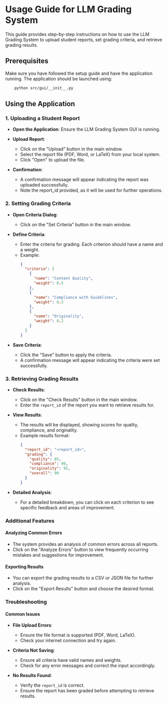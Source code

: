 # Usage Guide for LLM Grading System

This guide provides step-by-step instructions on how to use the LLM Grading System to upload student reports, set grading criteria, and retrieve grading results.

## Prerequisites

Make sure you have followed the setup guide and have the application running. The application should be launched using:

```bash
    python src/gui/__init__.py
```

## Using the Application
### 1. Uploading a Student Report
- **Open the Application**: Ensure the LLM Grading System GUI is running.

- **Upload Report**:
  - Click on the "Upload" button in the main window.
  - Select the report file (PDF, Word, or LaTeX) from your local system.
  - Click "Open" to upload the file.

- **Confirmation**:
  - A confirmation message will appear indicating the report was uploaded successfully.
  - Note the report_id provided, as it will be used for further operations.

### 2. Setting Grading Criteria
- **Open Criteria Dialog**:
  - Click on the "Set Criteria" button in the main window.

- **Define Criteria**:
  - Enter the criteria for grading. Each criterion should have a name and a weight.
  - Example:
    ```json
    {
      "criteria": [
        {
          "name": "Content Quality",
          "weight": 0.5
        },
        {
          "name": "Compliance with Guidelines",
          "weight": 0.3
        },
        {
          "name": "Originality",
          "weight": 0.2
        }
      ]
    }
    ```
    

- **Save Criteria**:
  - Click the "Save" button to apply the criteria.
  - A confirmation message will appear indicating the criteria were set successfully.

### 3. Retrieving Grading Results
- **Check Results**:
  - Click on the "Check Results" button in the main window.
  - Enter the `report_id` of the report you want to retrieve results for.

- **View Results**:
  - The results will be displayed, showing scores for quality, compliance, and originality.
  - Example results format:
    ```json
    {
      "report_id": "<report_id>",
      "grading": {
        "quality": 85,
        "compliance": 90,
        "originality": 95,
        "overall": 90
      }
    }
    ```

- **Detailed Analysis**:
  - For a detailed breakdown, you can click on each criterion to see specific feedback and areas of improvement.

### Additional Features

#### Analyzing Common Errors

- The system provides an analysis of common errors across all reports.
- Click on the "Analyze Errors" button to view frequently occurring mistakes and suggestions for improvement.

#### Exporting Results

- You can export the grading results to a CSV or JSON file for further analysis.
- Click on the "Export Results" button and choose the desired format.

### Troubleshooting

#### Common Issues

- **File Upload Errors**:
  - Ensure the file format is supported (PDF, Word, LaTeX).
  - Check your internet connection and try again.

- **Criteria Not Saving**:
  - Ensure all criteria have valid names and weights.
  - Check for any error messages and correct the input accordingly.

- **No Results Found**:
  - Verify the `report_id` is correct.
  - Ensure the report has been graded before attempting to retrieve results.

